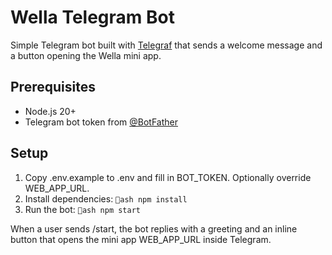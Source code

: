 # Wella Telegram Bot

Simple Telegram bot built with [Telegraf](https://telegraf.js.org/) that sends a welcome message and a button opening the Wella mini app.

## Prerequisites
- Node.js 20+
- Telegram bot token from [@BotFather](https://t.me/BotFather)

## Setup
1. Copy .env.example to .env and fill in BOT_TOKEN. Optionally override WEB_APP_URL.
2. Install dependencies:
   `ash
   npm install
   `
3. Run the bot:
   `ash
   npm start
   `

When a user sends /start, the bot replies with a greeting and an inline button that opens the mini app WEB_APP_URL inside Telegram.
